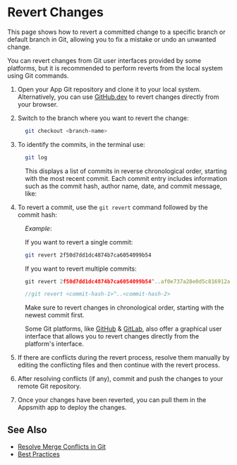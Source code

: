 
# Revert Changes

This page shows how to revert a committed change to a specific branch or default branch in Git, allowing you to fix a mistake or undo an unwanted change.

You can revert changes from Git user interfaces provided by some platforms, but it is recommended to perform reverts from the local system using Git commands.


1. Open your App Git repository and clone it to your local system. Alternatively, you can use [GitHub.dev](https://github.com/github/dev) to revert changes directly from your browser.

2. Switch to the branch where you want to revert the change:

<dd>

```bash
git checkout <branch-name>
```
</dd>

3. To identify the commits, in the terminal use:

<dd>

```bash
git log
```

This displays a list of commits in reverse chronological order, starting with the most recent commit. Each commit entry includes information such as the commit hash, author name, date, and commit message, like:

</dd>

4. To revert a commit, use the `git revert` command followed by the commit hash: 


<dd>

*Example*: 

If you want to revert a single commit:

```bash
git revert 2f50d7dd1dc4874b7ca6054099b54
```

If you want to revert multiple commits:

```js
git revert 2f50d7dd1dc4874b7ca6054099b54^..af0e737a28e0d5c816912a336

//git revert <commit-hash-1>^..<commit-hash-2>
```

Make sure to revert changes in chronological order, starting with the newest commit first.

Some Git platforms, like [GitHub](https://docs.github.com/en/desktop/managing-commits/reverting-a-commit-in-github-desktop) & [GitLab](https://docs.gitlab.com/ee/user/project/merge_requests/revert_changes.html#revert-a-commit), also offer a graphical user interface that allows you to revert changes directly from the platform's interface.


</dd>


5.  If there are conflicts during the revert process, resolve them manually by editing the conflicting files and then continue with the revert process.

6. After resolving conflicts (if any), commit and push the changes to your remote Git repository.

7. Once your changes have been reverted, you can pull them in the Appsmith app to deploy the changes.




## See Also

- [Resolve Merge Conflicts in Git](/advanced-concepts/version-control-with-git/commit-and-push)
- [Best Practices](/advanced-concepts/version-control-with-git/merging-branches)